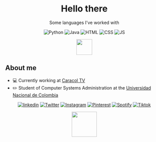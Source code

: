 <h1 align="center">
    Hello there
</h1>


<p align="center">
Some languages I've worked with
</p>
<p align="center">
  <img src="https://img.shields.io/badge/Python-3776AB?style=for-the-badge&logo=python&logoColor=white" alt="Python">
  <img src="https://img.shields.io/badge/Java-ED8B00?style=for-the-badge&logo=java&logoColor=white" alt="Java">
  <img src="https://img.shields.io/badge/HTML5-E34F26?style=for-the-badge&logo=html5&logoColor=white" alt="HTML">
  <img src="https://img.shields.io/badge/CSS3-1572B6?style=for-the-badge&logo=css3&logoColor=white" alt="CSS">
  <img src="https://img.shields.io/badge/JavaScript-323330?style=for-the-badge&logo=javascript&logoColor=F7DF1E" alt="JS">
</p>

<p align="center">
    <img src="https://media.giphy.com/media/cQSjIBgUC2NbMKEm9q/giphy.gif" width=50>
</p>

<h2> About me </h2>
<ul>
    <li>💻 Currently working at <a href="https://www.caracoltv.com/">Caracol TV</a></li>
    <li>✏️ Student of Computer Systems Administration at the <a href="https://www.manizales.unal.edu.co/"> Universidad Nacional de Colombia</li></a>
</ul>

<p align="center">
    <a href="https://www.linkedin.com/in/felipe-giraldo-635676227/"><img src="https://img.shields.io/badge/LinkedIn-0077B5?style=for-the-badge&logo=linkedin&logoColor=whit" alt="linkedin" ></a>
    <a href="https://twitter.com/Astrxnomo"><img src="https://img.shields.io/badge/Twitter-1DA1F2?style=for-the-badge&logo=twitter&logoColor=white" alt="Twitter"></a>
    <a href="https://www.instagram.com/astrxnomo"><img src="https://img.shields.io/badge/Instagram-E4405F?style=for-the-badge&logo=instagram&logoColor=white" alt="Instagram"></a>
    <a href="https://co.pinterest.com/astrxnomo/"><img src="https://img.shields.io/badge/Pinterest-%23E60023.svg?&style=for-the-badge&logo=Pinterest&logoColor=white" alt="Pinterest"></a>
    <a href="https://open.spotify.com/user/m97ziso6dioz79lf0osybguf2?si=a1756e257bd148f7"><img src="https://img.shields.io/badge/Spotify-1ED760?&style=for-the-badge&logo=spotify&logoColor=white" alt="Spotify"></a>
    <a href="https://www.tiktok.com/@astrxnomo?_t=8XVSUeSrbFu&_r=1"><img src="https://img.shields.io/badge/TikTok-000000?style=for-the-badge&logo=tiktok&logoColor=white" alt="Tiktok"></a>
</p>

<p align="center">
    <img src="https://media.giphy.com/media/5xRW2cUKfcyQg/giphy.gif" width=80>
</p>
